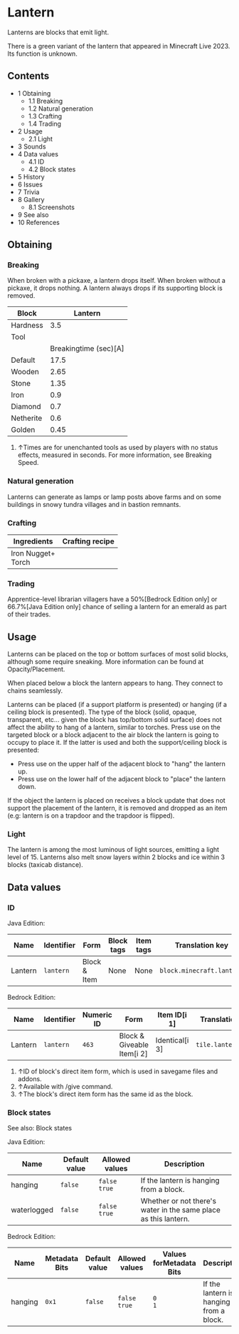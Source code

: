 # Lantern
Lanterns are blocks that emit light.

There is a green variant of the lantern that appeared in Minecraft Live 2023. Its function is unknown.

## Contents
- 1 Obtaining
	- 1.1 Breaking
	- 1.2 Natural generation
	- 1.3 Crafting
	- 1.4 Trading
- 2 Usage
	- 2.1 Light
- 3 Sounds
- 4 Data values
	- 4.1 ID
	- 4.2 Block states
- 5 History
- 6 Issues
- 7 Trivia
- 8 Gallery
	- 8.1 Screenshots
- 9 See also
- 10 References

## Obtaining
### Breaking
When broken with a pickaxe, a lantern drops itself. When broken without a pickaxe, it drops nothing. A lantern always drops if its supporting block is removed.

| Block     | Lantern               |
|-----------|-----------------------|
| Hardness  | 3.5                   |
| Tool      |                       |
|           | Breakingtime (sec)[A] |
| Default   | 17.5                  |
| Wooden    | 2.65                  |
| Stone     | 1.35                  |
| Iron      | 0.9                   |
| Diamond   | 0.7                   |
| Netherite | 0.6                   |
| Golden    | 0.45                  |

1. ↑Times are for unenchanted tools as used by players with no status effects, measured in seconds. For more information, see Breaking Speed.

### Natural generation
Lanterns can generate as lamps or lamp posts above farms and on some buildings in snowy tundra villages and in bastion remnants.

### Crafting
| Ingredients            | Crafting recipe |
|------------------------|-----------------|
| Iron Nugget+<br/>Torch |                 |

### Trading
Apprentice-level librarian villagers have a 50%‌[Bedrock Edition  only] or 66.7%‌[Java Edition  only] chance of selling a lantern for an emerald as part of their trades.

## Usage
Lanterns can be placed on the top or bottom surfaces of most solid blocks, although some require sneaking. More information can be found at Opacity/Placement.

When placed below a block the lantern appears to hang. They connect to chains seamlessly.

Lanterns can be placed (if a support platform is presented) or hanging (if a ceiling block is presented). The type of the block (solid, opaque, transparent, etc... given the block has top/bottom solid surface) does not affect the ability to hang of a lantern, similar to torches. Press use on the targeted block or a block adjacent to the air block the lantern is going to occupy to place it. If the latter is used and both the support/ceiling block is presented:

- Press use on the upper half of the adjacent block to "hang" the lantern up.
- Press use on the lower half of the adjacent block to "place" the lantern down.

If the object the lantern is placed on receives a block update that does not support the placement of the lantern, it is removed and dropped as an item (e.g: lantern is on a trapdoor and the trapdoor is flipped).

### Light
The lantern is among the most luminous of light sources, emitting a light level of 15. Lanterns also melt snow layers within 2 blocks and ice within 3 blocks (taxicab distance).

## Data values
### ID
Java Edition:

| Name    | Identifier | Form         | Block tags | Item tags | Translation key           |
|---------|------------|--------------|------------|-----------|---------------------------|
| Lantern | `lantern`  | Block & Item | None       | None      | `block.minecraft.lantern` |

Bedrock Edition:

| Name    | Identifier | Numeric ID | Form                       | Item ID[i 1]   | Translation key     |
|---------|------------|------------|----------------------------|----------------|---------------------|
| Lantern | `lantern`  | `463`      | Block & Giveable Item[i 2] | Identical[i 3] | `tile.lantern.name` |

1. ↑ID of block's direct item form, which is used in savegame files and addons.
2. ↑Available with /give command.
3. ↑The block's direct item form has the same id as the block.

### Block states
See also: Block states

Java Edition:

| Name        | Default value | Allowed values     | Description                                                     |
|-------------|---------------|--------------------|-----------------------------------------------------------------|
| hanging     | `false`       | `false`<br/>`true` | If the lantern is hanging from a block.                         |
| waterlogged | `false`       | `false`<br/>`true` | Whether or not there's water in the same place as this lantern. |

Bedrock Edition:

| Name    | Metadata Bits | Default value | Allowed values     | Values forMetadata Bits | Description                             |
|---------|---------------|---------------|--------------------|-------------------------|-----------------------------------------|
| hanging | `0x1`         | `false`       | `false`<br/>`true` | `0`<br/>`1`             | If the lantern is hanging from a block. |



